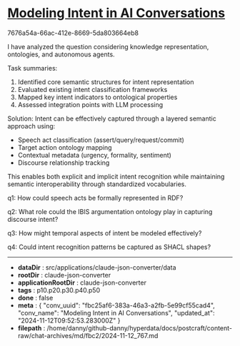 # [Modeling Intent in AI Conversations](https://claude.ai/chat/fbc25af6-383a-46a3-a2fb-5e99cf55cad4)

7676a54a-66ac-412e-8669-5da803664eb8

 I have analyzed the question considering knowledge representation, ontologies, and autonomous agents.

Task summaries:
1. Identified core semantic structures for intent representation
2. Evaluated existing intent classification frameworks
3. Mapped key intent indicators to ontological properties 
4. Assessed integration points with LLM processing

Solution:
Intent can be effectively captured through a layered semantic approach using:
- Speech act classification (assert/query/request/commit)
- Target action ontology mapping
- Contextual metadata (urgency, formality, sentiment)
- Discourse relationship tracking

This enables both explicit and implicit intent recognition while maintaining semantic interoperability through standardized vocabularies.

q1: How could speech acts be formally represented in RDF?

q2: What role could the IBIS argumentation ontology play in capturing discourse intent?

q3: How might temporal aspects of intent be modeled effectively?

q4: Could intent recognition patterns be captured as SHACL shapes?

---

* **dataDir** : src/applications/claude-json-converter/data
* **rootDir** : claude-json-converter
* **applicationRootDir** : claude-json-converter
* **tags** : p10.p20.p30.p40.p50
* **done** : false
* **meta** : {
  "conv_uuid": "fbc25af6-383a-46a3-a2fb-5e99cf55cad4",
  "conv_name": "Modeling Intent in AI Conversations",
  "updated_at": "2024-11-12T09:52:53.283000Z"
}
* **filepath** : /home/danny/github-danny/hyperdata/docs/postcraft/content-raw/chat-archives/md/fbc2/2024-11-12_767.md